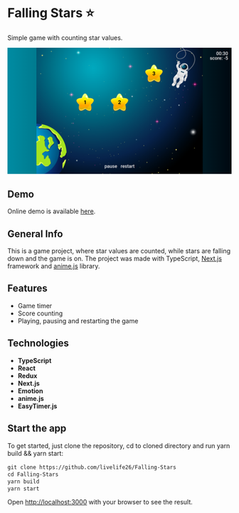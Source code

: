 # Falling Stars :star:

Simple game with counting star values.

![Screenshot](./src/app.pages.index/assets/images/falling-stars-screenshot.png)

## Demo

Online demo is available [here](https://falling-stars-nine.vercel.app/).

## General Info

This is a game project, where star values are counted, while stars are falling down and the game is on. The project was made with TypeScript, [Next.js](https://nextjs.org/) framework and [anime.js](https://animejs.com/) library.

## Features

- Game timer
- Score counting
- Playing, pausing and restarting the game

## Technologies

- **TypeScript**
- **React**
- **Redux**
- **Next.js**
- **Emotion**
- **anime.js**
- **EasyTimer.js**

## Start the app

To get started, just clone the repository, cd to cloned directory and run yarn build && yarn start:

```
git clone https://github.com/livelife26/Falling-Stars
cd Falling-Stars
yarn build
yarn start
```

Open [http://localhost:3000](http://localhost:3000) with your browser to see the result.
